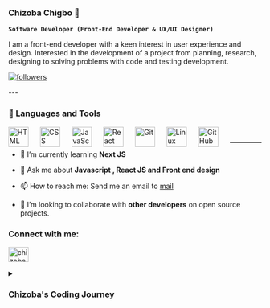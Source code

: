 ### Chizoba Chigbo 👋


**`Software Developer (Front-End Developer & UX/UI Designer)`**

I am a front-end developer with a keen interest in user experience and design. Interested in the development of a project from planning, research, designing to solving problems with code and testing development.
<p align="left">
<a href="https://github.com/chizobachigbo?tab=followers">
<img alt="followers" title="Follow me on Github" src="https://custom-icon-badges.demolab.com/github/followers/ChizobaChigbo?color=236ad3&labelColor=1155ba&style=for-the-badge&logo=person-add&label=Follow&logoColor=white"/></a>
</p>
---

### 🧰 Languages and Tools

<img align="left" alt="HTML" width="40px" style="padding-right:20px;" src="https://cdn.jsdelivr.net/gh/devicons/devicon/icons/html5/html5-plain.svg" />
<img align="left" alt="CSS" width="40px" style="padding-right:20px;" src="https://cdn.jsdelivr.net/gh/devicons/devicon/icons/css3/css3-plain.svg" />
<img align="left" alt="JavaScript" width="40px" style="padding-right:20px;" src="https://cdn.jsdelivr.net/gh/devicons/devicon/icons/javascript/javascript-plain.svg" />
<img align="left" alt="React" width="40px" style="padding-right:20px;" src="https://cdn.jsdelivr.net/gh/devicons/devicon/icons/react/react-original.svg" />
<img align="left" alt="Git" width="40px" style="padding-right:20px;" src="https://cdn.jsdelivr.net/gh/devicons/devicon/icons/git/git-original.svg" />
<img align="left" alt="Linux" width="40px" style="padding-right:20px;" src="https://cdn.jsdelivr.net/gh/devicons/devicon/icons/linux/linux-original.svg" />
<img align="left" alt="GitHub" width="40px" style="padding-right:20px;" src="https://cdn.jsdelivr.net/gh/devicons/devicon/icons/github/github-original.svg" />
<br />

---
- 🌱 I’m currently learning **Next JS**

- 💬 Ask me about **Javascript , React JS and Front end design**

- 📫 How to reach me: Send me an email to [mail](mailto:developedbychizoba@gmail.com)

- 👯 I’m looking to collaborate with **other developers** on open source projects.

<h3 align="left">Connect with me:</h3>
<p align="left">
<a href="https://linkedin.com/in/chizoba chigbo" target="blank"><img align="center" src="https://raw.githubusercontent.com/rahuldkjain/github-profile-readme-generator/master/src/images/icons/Social/linked-in-alt.svg" alt="chizoba chigbo" height="30" width="40" /></a>
</p>

<details>
 <summary><h3>Chizoba's Coding Journey</h3></summary>
   I started my coding journey as a self taught software developer. It was really hard and discouraging in the befgiing  but I stuck through it. Through various trial and error and constant self encouragement and motivation I was able to pull through the starting phase progress to project development. I strive everyday to improve my skill and be marketable within the Tech market. 
